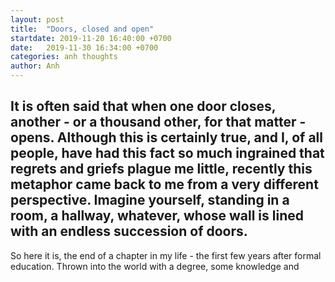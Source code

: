 ```yaml
---
layout: post
title:  "Doors, closed and open"
startdate: 2019-11-20 16:40:00 +0700
date:   2019-11-30 16:34:00 +0700
categories: anh thoughts
author: Anh
---
```

It is often said that when one door closes, another - or a thousand other, for that matter - opens. Although this is certainly true, and I, of all people, have had this fact so much ingrained that regrets and griefs plague me little, recently this metaphor came back to me from a very different perspective. Imagine yourself, standing in a room, a hallway, whatever, whose wall is lined with an endless succession of doors.
---
So here it is, the end of a chapter in my life - the first few years after formal education. Thrown into the world with a degree, some knowledge and 